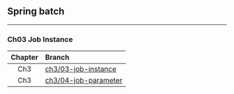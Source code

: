 ## Spring batch

---
### Ch03 Job Instance
|Chapter|Branch|
|:---:|:---|
| Ch3 | [ch3/03-job-instance](https://github.com/snowlight-aemt/spring-batch/tree/ch3/03-job-instance) | 
| Ch3 | [ch3/04-job-parameter](https://github.com/snowlight-aemt/spring-batch/tree/ch3/04-job-parameter) | 

